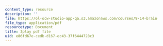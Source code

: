 ```yaml
---
content_type: resource
description: ''
file: https://ol-ocw-studio-app-qa.s3.amazonaws.com/courses/9-14-brain-structure-and-its-origins-spring-2014/e86fd67ecedbd167ec4337f6444728c3_555115.pdf
file_type: application/pdf
resourcetype: Document
title: 3play pdf file
uid: e86fd67e-cedb-d167-ec43-37f6444728c3
---
```

